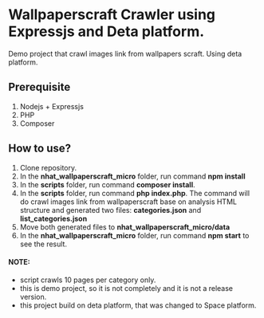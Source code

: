 # Wallpaperscraft Crawler using Expressjs and Deta platform.
Demo project that crawl images link from wallpapers scraft. Using deta platform.
## Prerequisite
1. Nodejs + Expressjs
2. PHP
3. Composer
## How to use?
1. Clone repository.
2. In the **nhat_wallpaperscraft_micro** folder, run command **npm install**
3. In the **scripts** folder, run command **composer install**.
4. In the **scripts** folder, run command **php index.php**. The command will do crawl images link from wallpaperscraft base on analysis HTML structure and generated two files: **categories.json** and **list_categories.json**
5. Move both generated files to **nhat_wallpaperscraft_micro/data**
6. In the **nhat_wallpaperscraft_micro** folder, run command **npm start** to see the result.
#### NOTE:
- script crawls 10 pages per category only.
- this is demo project, so it is not completely and it is not a release version.
- this project build on deta platform, that was changed to Space platform.
